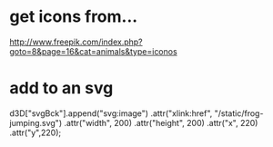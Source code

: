 # get icons from...
http://www.freepik.com/index.php?goto=8&page=16&cat=animals&type=iconos

# add to an svg
d3D["svgBck"].append("svg:image")
              .attr("xlink:href", "/static/frog-jumping.svg")
              .attr("width", 200)
              .attr("height", 200)
              .attr("x", 220)
              .attr("y",220);